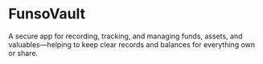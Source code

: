 # FunsoVault
A secure app for recording, tracking, and managing funds, assets, and valuables—helping to keep clear records and balances for everything own or share.

